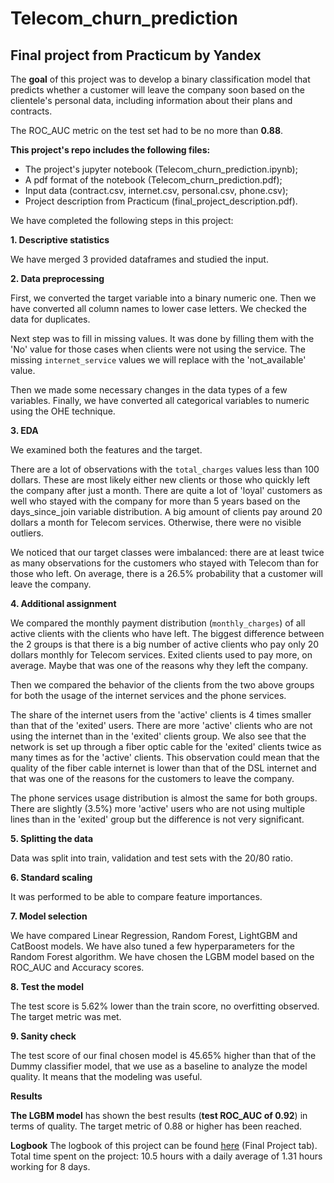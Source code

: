 # Telecom_churn_prediction
## Final project from Practicum by Yandex

The **goal** of this project was to develop a binary classification model that predicts whether a customer will leave the company soon based on the clientele's personal data, including information about their plans and contracts.

The ROC_AUC metric on the test set had to be no more than **0.88**.

**This project's repo includes the following files:**

- The project's jupyter notebook (Telecom_churn_prediction.ipynb);
- A pdf format of the notebook (Telecom_churn_prediction.pdf);
- Input data (contract.csv, internet.csv, personal.csv, phone.csv);
- Project description from Practicum (final_project_description.pdf).

We have completed the following steps in this project:

**1. Descriptive statistics** 

We have merged 3 provided dataframes and studied the input.

**2. Data preprocessing**

First, we converted the target variable into a binary numeric one. Then we have converted all column names to lower case letters. We checked the data for duplicates.

Next step was to fill in missing values. It was done by filling them with the 'No' value for those cases when clients were not using the service. The missing `internet_service` values we will replace with the 'not_available' value.

Then we made some necessary changes in the data types of a few variables. Finally, we have converted all categorical variables to numeric using the OHE technique.
   
**3. EDA**

We examined both the features and the target.

There are a lot of observations with the `total_charges` values less than 100 dollars. These are most likely either new clients or those who quickly left the company after just a month. There are quite a lot of 'loyal' customers as well who stayed with the company for more than 5 years based on the days_since_join variable distribution. A big amount of clients pay around 20 dollars a month for Telecom services. Otherwise, there were no visible outliers.

We noticed that our target classes were imbalanced: there are at least twice as many observations for the customers who stayed with Telecom than for those who left. On average, there is a 26.5% probability that a customer will leave the company.

**4. Additional assignment**

We compared the monthly payment distribution (`monthly_charges`) of all active clients with the clients who have left. The biggest difference between the 2 groups is that there is a big number of active clients who pay only 20 dollars monthly for Telecom services. Exited clients used to pay more, on average. Maybe that was one of the reasons why they left the company.

Then we compared the behavior of the clients from the two above groups for both the usage of the internet services and the phone services.

The share of the internet users from the 'active' clients is 4 times smaller than that of the 'exited' users. There are more 'active' clients who are not using the internet than in the 'exited' clients group. We also see that the network is set up through a fiber optic cable for the 'exited' clients twice as many times as for the 'active' clients. This observation could mean that the quality of the fiber cable internet is lower than that of the DSL internet and that was one of the reasons for the customers to leave the company.

The phone services usage distribution is almost the same for both groups. There are slightly (3.5%) more 'active' users who are not using multiple lines than in the 'exited' group but the difference is not very significant.

    
**5. Splitting the data**

Data was split into train, validation and test sets with the 20/80 ratio.

**6. Standard scaling**

It was performed to be able to compare feature importances.

**7. Model selection**

We have compared Linear Regression, Random Forest, LightGBM and CatBoost models. We have also tuned a few hyperparameters for the Random Forest algorithm. We have chosen the LGBM model based on the ROC_AUC and Accuracy scores.

**8. Test the model**

The test score is 5.62% lower than the train score, no overfitting observed. The target metric was met.

**9. Sanity check**

The test score of our final chosen model is 45.65% higher than that of the Dummy classifier model, that we use as a baseline to analyze the model quality. It means that the modeling was useful.

**Results**

**The LGBM model** has shown the best results (**test ROC_AUC of 0.92**) in terms of quality. The target metric of 0.88 or higher has been reached.

**Logbook**
The logbook of this project can be found [here](https://docs.google.com/spreadsheets/d/1SrGdReexaSEomJGS6yR6cRwJtHA_XqpprnLaE7B6Ayg/edit#gid=124322816) (Final Project tab). Total time spent on the project: 10.5 hours with a daily average of 1.31 hours working for 8 days.
